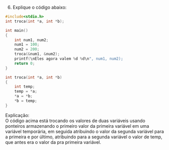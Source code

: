 6. Explique o código abaixo:

```c
#include<stdio.h>
int troca(int *a, int *b);

int main()
{
    int num1, num2;
    num1 = 100;
    num2 = 200;
    troca(&num1, &num2);
    printf(\nEles agora valem %d %d\n", num1, num2);
    return 0;
}

int troca(int *a, int *b)
{
    int temp;
    temp = *a;
    *a = *b;
    *b = temp;
}
```

Explicação:<br>
O código acima está trocando os valores de duas variáveis usando ponteiros armazenando o primeiro valor da primeira variável em uma variável temporária, em seguida atribuindo o valor da segunda variável para a primeira e por último, atribuindo para a segunda variável o valor de temp, que antes era o valor da pra primeira variável.